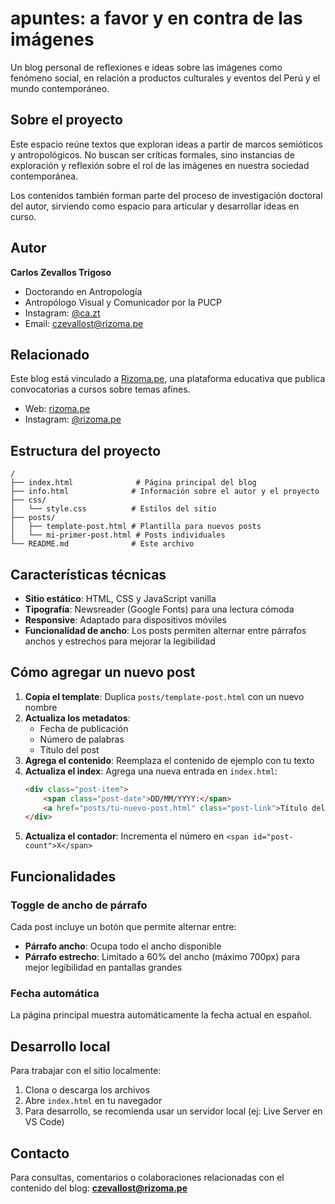 # apuntes: a favor y en contra de las imágenes

Un blog personal de reflexiones e ideas sobre las imágenes como fenómeno social, en relación a productos culturales y eventos del Perú y el mundo contemporáneo.

## Sobre el proyecto

Este espacio reúne textos que exploran ideas a partir de marcos semióticos y antropológicos. No buscan ser críticas formales, sino instancias de exploración y reflexión sobre el rol de las imágenes en nuestra sociedad contemporánea.

Los contenidos también forman parte del proceso de investigación doctoral del autor, sirviendo como espacio para articular y desarrollar ideas en curso.

## Autor

**Carlos Zevallos Trigoso**
- Doctorando en Antropología
- Antropólogo Visual y Comunicador por la PUCP
- Instagram: [@ca.zt](https://www.instagram.com/ca.zt/)
- Email: czevallost@rizoma.pe

## Relacionado

Este blog está vinculado a [Rizoma.pe](https://rizoma.pe/), una plataforma educativa que publica convocatorias a cursos sobre temas afines.

- Web: [rizoma.pe](https://rizoma.pe/)
- Instagram: [@rizoma.pe](https://www.instagram.com/rizoma.pe/)

## Estructura del proyecto

```
/
├── index.html              # Página principal del blog
├── info.html              # Información sobre el autor y el proyecto
├── css/
│   └── style.css          # Estilos del sitio
├── posts/
│   ├── template-post.html # Plantilla para nuevos posts
│   └── mi-primer-post.html # Posts individuales
└── README.md              # Este archivo
```

## Características técnicas

- **Sitio estático**: HTML, CSS y JavaScript vanilla
- **Tipografía**: Newsreader (Google Fonts) para una lectura cómoda
- **Responsive**: Adaptado para dispositivos móviles
- **Funcionalidad de ancho**: Los posts permiten alternar entre párrafos anchos y estrechos para mejorar la legibilidad

## Cómo agregar un nuevo post

1. **Copia el template**: Duplica `posts/template-post.html` con un nuevo nombre
2. **Actualiza los metadatos**:
   - Fecha de publicación
   - Número de palabras
   - Título del post
3. **Agrega el contenido**: Reemplaza el contenido de ejemplo con tu texto
4. **Actualiza el index**: Agrega una nueva entrada en `index.html`:
   ```html
   <div class="post-item">
       <span class="post-date">DD/MM/YYYY:</span>
       <a href="posts/tu-nuevo-post.html" class="post-link">Título del post</a>
   </div>
   ```
5. **Actualiza el contador**: Incrementa el número en `<span id="post-count">X</span>`

## Funcionalidades

### Toggle de ancho de párrafo
Cada post incluye un botón que permite alternar entre:
- **Párrafo ancho**: Ocupa todo el ancho disponible
- **Párrafo estrecho**: Limitado a 60% del ancho (máximo 700px) para mejor legibilidad en pantallas grandes

### Fecha automática
La página principal muestra automáticamente la fecha actual en español.

## Desarrollo local

Para trabajar con el sitio localmente:

1. Clona o descarga los archivos
2. Abre `index.html` en tu navegador
3. Para desarrollo, se recomienda usar un servidor local (ej: Live Server en VS Code)

## Contacto

Para consultas, comentarios o colaboraciones relacionadas con el contenido del blog:
**czevallost@rizoma.pe**
